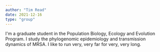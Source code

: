 ```yaml
---
author: "Tim Read"
date: 2021-12-16
type: "group"
---
```

I'm a graduate student in the Population Biology, Ecology and Evolution Program. I study the phylogenomic epidemiology and transmission dynamics of MRSA. I like to run very, very far for very, very long.